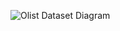 ![Olist Dataset Diagram](https://github.com/ElaYJ/MachineLearning_Project/assets/153154981/35dcfbc4-a259-463f-a4cd-7fe6cdc3ff44)
